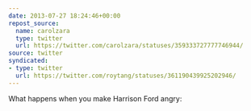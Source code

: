 ```yaml
---
date: 2013-07-27 18:24:46+00:00
repost_source:
  name: carolzara
  type: twitter
  url: https://twitter.com/carolzara/statuses/359333727777746944/
source: twitter
syndicated:
- type: twitter
  url: https://twitter.com/roytang/statuses/361190439925202946/
---
```


What happens when you make Harrison Ford angry: